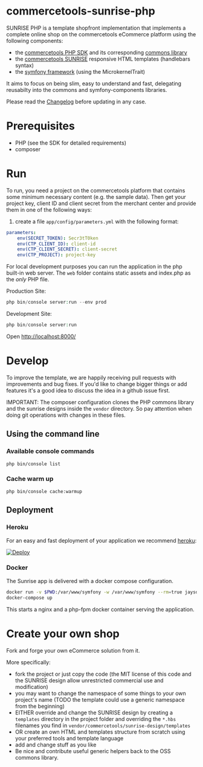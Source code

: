 # commercetools-sunrise-php

SUNRISE PHP is a template shopfront implementation that implements a complete online shop on the commercetools eCommerce platform using the following components:

 * the [commercetools PHP SDK](https://github.com/commercetools/commercetools-php-sdk) and its corresponding [commons library](https://github.com/commercetools/commercetools-php-commons)
 * the [commercetools SUNRISE](https://github.com/commercetools/sphere-sunrise-design) responsive HTML templates (handlebars syntax)
 * the [symfony framework](http://symfony.com/) (using the MicrokernelTrait)

It aims to focus on being slim, easy to understand and fast, delegating reusabilty into the commons and symfony-components libraries.

Please read the [Changelog](CHANGELOG.md) before updating in any case.

# Prerequisites

 * PHP (see the SDK for detailed requirements)
 * composer

# Run

To run, you need a project on the commercetools platform that contains some minimum necessary content (e.g. the sample data). Then get your project key, client ID and client secret from the merchant center and provide them in one of the following ways:

 1. create a file `app/config/parameters.yml` with the following format:

```yml
parameters:
    env(SECRET_TOKEN): Secr3tT0ken
    env(CTP_CLIENT_ID): client-id
    env(CTP_CLIENT_SECRET): client-secret
    env(CTP_PROJECT): project-key

```

For local development purposes you can run the application in the php built-in web server. The `web` folder contains static assets and index.php as the _only_ PHP file.

Production Site:
```php
php bin/console server:run --env prod
```

Development Site:
```php
php bin/console server:run
```

Open [http://localhost:8000/](http://localhost:8000/)

# Develop

To improve the template, we are happily receiving pull requests with improvements and bug fixes. If you'd like to change bigger things or add features it's a good idea to discuss the idea in a github issue first.

IMPORTANT: The composer configuration clones the PHP commons library and the sunrise designs inside the `vendor` directory. So pay attention when doing git operations with changes in these files.

## Using the command line

### Available console commands
```
php bin/console list
```

### Cache warm up

```
php bin/console cache:warmup
```

## Deployment

### Heroku

For an easy and fast deployment of your application we recommend [heroku](https://www.heroku.com):

<a href="https://heroku.com/deploy?template=https://github.com/commercetools/commercetools-sunrise-php/tree/develop"><img src="https://www.herokucdn.com/deploy/button.png" alt="Deploy"></a>

### Docker

The Sunrise app is delivered with a docker compose configuration.

```sh
docker run -v $PWD:/var/www/symfony -w /var/www/symfony --rm=true jaysde/symfony-php-fpm composer install --prefer-dist
docker-compose up
```

This starts a nginx and a php-fpm docker container serving the application.

# Create your own shop

Fork and forge your own eCommerce solution from it.

More specifically:

 * fork the project or just copy the code (the MIT license of this code and the SUNRISE design allow unrestricted commercial use and modification)
 * you may want to change the namespace of some things to your own project's name (TODO the template could use a generic namespace from the beginning)
 * EITHER override and change the SUNRISE design by creating a `templates` directory in the project folder and overriding the `*.hbs` filenames you find in `vendor/commercetools/sunrise-design/templates`
 * OR create an own HTML and templates structure from scratch using your preferred tools and template language
 * add and change stuff as you like
 * Be nice and contribute useful generic helpers back to the OSS commons library.

